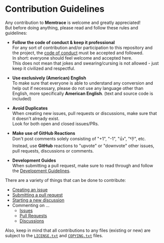 <!--
  Copyright (c) 2021 Michael Federczuk
  SPDX-License-Identifier: CC-BY-SA-4.0
-->

# Contribution Guidelines #

Any contribution to **Memtrace** is welcome and greatly appreciated!  
But before doing anything, please read and follow these rules and guidelines:

* **Follow the code of conduct & keep it professional**  
  For any sort of contribution and/or participation to this repository and the project, the
  [code of conduct](CODE_OF_CONDUCT.md) must be accepted and followed.  
  In short: everyone should feel welcome and accepted here.  
  This does not mean that jokes and swearing/cursing is not allowed - just keep it civilized and respectful.

* **Use exclusively (American) English**  
  To make sure that everyone is able to understand any conversion and help out if necessary, please do not use any
  language other than English, more specifically **American English**. (text and source code is included)

* **Avoid Duplicates**  
  When creating new issues, pull requests or discussions, make sure that it doesn't already exist.  
  Look for both open and closed issues/PRs.

* **Make use of GitHub Reactions**  
  Don't post comments solely consisting of "+1", "-1", "👍", "👎", etc.  
  Instead, use **GitHub** reactions to "upvote" or "downvote" other issues, pull requests, discussions or comments.

* **Development Guides**  
  When submitting a pull request, make sure to read through and follow the
  [Development Guidelines](Documentation/Developing.md).

There are a variety of things that can be done to contribute:

* [Creating an issue](https://github.com/mfederczuk/memtrace/issues/new/choose)
* [Submitting a pull request](https://github.com/mfederczuk/memtrace/compare)
* [Starting a new discussion](https://github.com/mfederczuk/memtrace/discussions/new)
* Commenting on ...
  * [Issues](https://github.com/mfederczuk/memtrace/issues)
  * [Pull Requests](https://github.com/mfederczuk/memtrace/pulls)
  * [Discussions](https://github.com/mfederczuk/memtrace/discussions)

Also, keep in mind that all contributions to any files (existing or new) are subject to the [`LICENSE.txt`](LICENSE.txt)
and [`COPYING.txt`](COPYING.txt) files.
